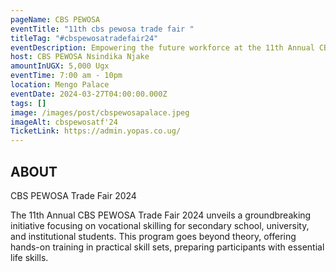```yaml
---
pageName: CBS PEWOSA
eventTitle: "11th cbs pewosa trade fair "
titleTag: "#cbspewosatradefair24"
eventDescription: Empowering the future workforce at the 11th Annual CBS PEWOSA Trade Fair 2024.
host: CBS PEWOSA Nsindika Njake
amountInUGX: 5,000 Ugx
eventTime: 7:00 am - 10pm
location: Mengo Palace
eventDate: 2024-03-27T04:00:00.000Z
tags: []
image: /images/post/cbspewosapalace.jpeg
imageAlt: cbspewosatf'24
TicketLink: https://admin.yopas.co.ug/
---
```

## ABOUT

C﻿BS PEWOSA Trade Fair 2024

The 11th Annual CBS PEWOSA Trade Fair 2024 unveils a groundbreaking initiative focusing on vocational skilling for secondary school, university, and institutional students. This program goes beyond theory, offering hands-on training in practical skill sets, preparing participants with essential life skills. 